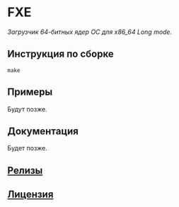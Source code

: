 # FXE
*Загрузчик 64-битных ядер ОС для x86_64 Long mode.*
## Инструкция по сборке
```
make
```
## Примеры
Будут позже.
## Документация
Будет позже.
## [Релизы](https://github.com/Kreiser1/FXE/releases)
## [Лицензия](https://github.com/Kreiser1/FXE/blob/main/LICENSE)
